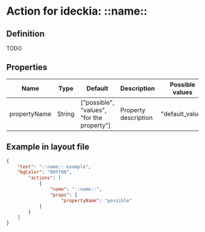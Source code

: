 # Action for ideckia: ::name::

## Definition

TODO

## Properties

| Name | Type | Default | Description | Possible values |
| ----- |----- | ----- | ----- | ----- |
| propertyName | String | ["possible", "values", "for the property"] | Property description | "default_value" |

## Example in layout file

```json
{
    "text": "::name:: example",
    "bgColor": "00ff00",
        "actions": [
            {
                "name": "::name::",
                "props": {
                    "propertyName": "possible"
            }
        }
    ]
}
```